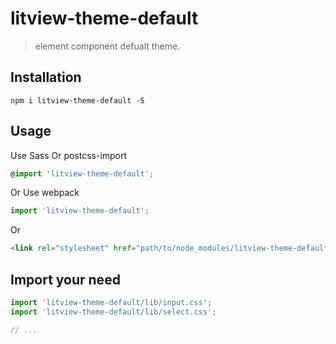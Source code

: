 # litview-theme-default
> element component defualt theme.


## Installation
```shell
npm i litview-theme-default -S
```

## Usage

Use Sass Or postcss-import
```css
@import 'litview-theme-default';
```

Or Use webpack
```javascript
import 'litview-theme-default';
```

Or
```html
<link rel="stylesheet" href="path/to/node_modules/litview-theme-default/lib/index.css">
```

##  Import your need
```javascript
import 'litview-theme-default/lib/input.css';
import 'litview-theme-default/lib/select.css';

// ...
```
